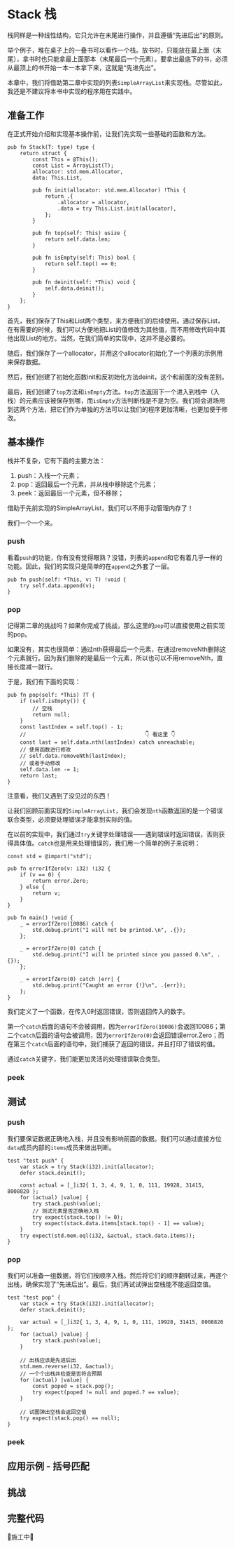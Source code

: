 # Stack 栈

栈同样是一种线性结构，它只允许在末尾进行操作，并且遵循“先进后出”的原则。

举个例子，堆在桌子上的一叠书可以看作一个栈。放书时，只能放在最上面（末尾），拿书时也只能拿最上面那本（末尾最后一个元素）。要拿出最底下的书，必须从最顶上的书开始一本一本拿下来，这就是“先进先出”。

本章中，我们将借助第二章中实现的列表`SimpleArrayList`来实现栈。尽管如此，我还是不建议将本书中实现的程序用在实践中。

## 准备工作

在正式开始介绍和实现基本操作前，让我们先实现一些基础的函数和方法。

```zig -skip
pub fn Stack(T: type) type {
    return struct {
        const This = @This();
        const List = ArrayList(T);
        allocator: std.mem.Allocator,
        data: This.List,

        pub fn init(allocator: std.mem.Allocator) !This {
            return .{
                .allocator = allocator,
                .data = try This.List.init(allocator),
            };
        }

        pub fn top(self: This) usize {
            return self.data.len;
        }

        pub fn isEmpty(self: This) bool {
            return self.top() == 0;
        }

        pub fn deinit(self: *This) void {
            self.data.deinit();
        }
    };
}
```

首先，我们保存了This和List两个类型，来方便我们的后续使用。通过保存List，在有需要的时候，我们可以方便地把List的值修改为其他值，而不用修改代码中其他出现List的地方。当然，在我们简单的实现中，这并不是必要的。

随后，我们保存了一个allocator，并用这个allocator初始化了一个列表的示例用来保存数据。

然后，我们创建了初始化函数init和反初始化方法deinit，这个和前面的没有差别。

最后，我们创建了`top`方法和`isEmpty`方法。`top`方法返回下一个进入到栈中（入栈）的元素应该被保存到哪，而`isEmpty`方法判断栈是不是为空。我们将会进场用到这两个方法，把它们作为单独的方法可以让我们的程序更加清晰，也更加便于修改。

## 基本操作

栈并不复杂，它有下面的主要方法：

1. push：入栈一个元素；
2. pop：返回最后一个元素，并从栈中移除这个元素；
3. peek：返回最后一个元素，但不移除；

借助于先前实现的SimpleArrayList，我们可以不用手动管理内存了！

我们一个一个来。

### push

看着`push`的功能，你有没有觉得眼熟？没错，列表的`append`和它有着几乎一样的功能。因此，我们的实现只是简单的在`append`之外套了一层。

```zig -skip
pub fn push(self: *This, v: T) !void {
    try self.data.append(v);
}
```

### pop

记得第二章的挑战吗？如果你完成了挑战，那么这里的`pop`可以直接使用之前实现的pop。

如果没有，其实也很简单：通过nth获得最后一个元素，在通过removeNth删除这个元素就行。因为我们删除的是最后一个元素，所以也可以不用removeNth，直接长度减一就行。

于是，我们有下面的实现：

```zig -skip
pub fn pop(self: *This) ?T {
    if (self.isEmpty()) {
        // 空栈
        return null;
    }
    const lastIndex = self.top() - 1;
    //                                      👇 看这里 👇
    const last = self.data.nth(lastIndex) catch unreachable;
    // 使用函数进行修改
    // self.data.removeNth(lastIndex);
    // 或者手动修改
    self.data.len -= 1;
    return last;
}
```

注意看，我们又遇到了没见过的东西！

让我们回顾前面实现的`SimpleArrayList`，我们会发现`nth`函数返回的是一个错误联合类型，必须要处理错误才能拿到实际的值。

在以前的实现中，我们通过`try`关键字处理错误——遇到错误时返回错误，否则获得具体值。`catch`也是用来处理错误的，我们用一个简单的例子来说明：

```zig -singleFile
const std = @import("std");

pub fn errorIfZero(v: i32) !i32 {
    if (v == 0) {
        return error.Zero;
    } else {
        return v;
    }
}

pub fn main() !void {
    _ = errorIfZero(10086) catch {
        std.debug.print("I will not be printed.\n", .{});
    };

    _ = errorIfZero(0) catch {
        std.debug.print("I will be printed since you passed 0.\n", .{});
    };

    _ = errorIfZero(0) catch |err| {
        std.debug.print("Caught an error {!}\n", .{err});
    };
}
```

我们定义了一个函数，在传入0时返回错误，否则返回传入的数字。

第一个`catch`后面的语句不会被调用，因为`errorIfZero(10086)`会返回10086；第二个`catch`后面的语句会被调用，因为`errorIfZero(0)`会返回错误error.Zero；而在第三个`catch`后面的语句中，我们捕获了返回的错误，并且打印了错误的值。

通过`catch`关键字，我们能更加灵活的处理错误联合类型。

### peek

## 测试

### push

我们要保证数据正确地入栈，并且没有影响前面的数据。我们可以通过直接方位`data`成员内部的`items`成员来做出判断。

```zig -skip
test "test push" {
    var stack = try Stack(i32).init(allocator);
    defer stack.deinit();

    const actual = [_]i32{ 1, 3, 4, 9, 1, 0, 111, 19928, 31415, 8008820 };
    for (actual) |value| {
        try stack.push(value);
        // 测试元素是否正确地入栈
        try expect(stack.top() != 0);
        try expect(stack.data.items[stack.top() - 1] == value);
    }
    try expect(std.mem.eql(i32, &actual, stack.data.items));
}
```

### pop

我们可以准备一组数据，将它们按顺序入栈。然后将它们的顺序翻转过来，再逐个出栈，确保实现了“先进后出”。最后，我们再试试弹出空栈能不能返回空值。

```zig -skip
test "test pop" {
    var stack = try Stack(i32).init(allocator);
    defer stack.deinit();

    var actual = [_]i32{ 1, 3, 4, 9, 1, 0, 111, 19928, 31415, 8008820 };
    for (actual) |value| {
        try stack.push(value);
    }

    // 出栈应该是先进后出
    std.mem.reverse(i32, &actual);
    // 一个个出栈并检查是否符合预期
    for (actual) |value| {
        const poped = stack.pop();
        try expect(poped != null and poped.? == value);
    }

    // 试图弹出空栈会返回空值
    try expect(stack.pop() == null);
}
```

### peek

## 应用示例 - 括号匹配

## 挑战

## 完整代码

🚧施工中🚧
